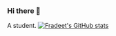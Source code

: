 ### Hi there 👋

A student.
[![Fradeet's GitHub stats](https://github-readme-stats.vercel.app/api?username=fradeet)](https://github.com/anuraghazra/github-readme-stats)

<!--
**Fradeet/Fradeet** is a ✨ _special_ ✨ repository because its `README.md` (this file) appears on your GitHub profile.

Here are some ideas to get you started:

- 🔭 I’m currently working on ...
- 🌱 I’m currently learning ...
- 👯 I’m looking to collaborate on ...
- 🤔 I’m looking for help with ...
- 💬 Ask me about ...
- 📫 How to reach me: ...
- 😄 Pronouns: ...
- ⚡ Fun fact: ...
-->
